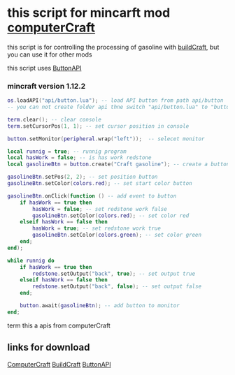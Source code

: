 # this script for mincarft mod [computerCraft](https://www.curseforge.com/minecraft/mc-mods/computercraft)

this script is for controlling the processing of gasoline with [buildCraft](https://www.curseforge.com/minecraft/mc-mods/buildcraft),
but you can use it for other mods

this script uses [ButtonAPI](https://github.com/Siarko/ButtonApi)

### mincraft version 1.12.2

```lua
os.loadAPI("api/button.lua"); -- load API button from path api/button
-- you can not create folder api thne switch "api/button.lua" to "button.lua"

term.clear(); -- clear console
term.setCursorPos(1, 1); -- set cursor position in console

button.setMonitor(peripheral.wrap("left"));  -- selecet monitor

local runnig = true; -- runnig program
local hasWork = false; -- is has work redstone
local gasolineBtn = button.create("Craft gasoline"); -- create a button

gasolineBtn.setPos(2, 2); -- set position button
gasolineBtn.setColor(colors.red); -- set start color button

gasolineBtn.onClick(function () -- add event to button
    if hasWork == true then
        hasWork = false; -- set redstone work false
        gasolineBtn.setColor(colors.red); -- set color red
    elseif hasWork == false then
        hasWork = true; -- set redstone work true
        gasolineBtn.setColor(colors.green); -- set color green
    end;
end);

while runnig do
    if hasWork == true then
        redstone.setOutput("back", true); -- set output true
    elseif hasWork == false then
        redstone.setOutput("back", false); -- set output false
    end;

    button.await(gasolineBtn); -- add button to monitor
end;
```

term this a apis from computerCraft

## links for download

[ComputerCraft](https://www.curseforge.com/minecraft/mc-mods/computercraft)
[BuildCraft](https://www.curseforge.com/minecraft/mc-mods/buildcraft)
[ButtonAPI](https://github.com/Siarko/ButtonApi)
